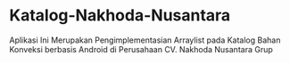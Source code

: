 # Katalog-Nakhoda-Nusantara
Aplikasi Ini Merupakan Pengimplementasian Arraylist pada Katalog Bahan Konveksi berbasis Android di Perusahaan CV. Nakhoda Nusantara Grup

